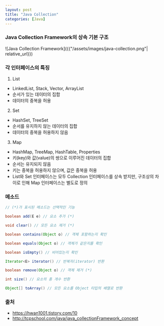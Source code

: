 ```yaml
---
layout: post
title: "Java Collection"
categories: [Java]
---
```


### Java Collection Framework의 상속 기본 구조

![Java Collection Framework]({{"/assets/images/java-collection.png"| relative_url}})

### 각 인터페이스의 특징

1. List
- LinkedList, Stack, Vector, ArrayList
- 순서가 있는 데이터의 집합
- 데이터의 중복을 허용

2. Set
- HashSet, TreeSet
- 순서를 유지하지 않는 데이터의 집합
- 데이터의 중복을 허용하지 않음

3. Map
- HashMap, TreeMap, HashTable, Properties
- 키(key)와 값(value)의 쌍으로 이루어진 데이터의 집합
- 순서는 유지되지 않음
- 키는 중복을 허용하지 않으며, 값은 중복을 허용
- List와 Set 인터페이스는 모두 Collection 인터페이스를 상속 받지만, 구조상의 차이로 인해 Map 인터페이스는 별도로 정의

### 메소드

```java
// (*)가 표시된 메소드는 선택적인 기능

boolean add(E e) // 요소 추가 (*)

void clear() // 모든 요소 제거 (*)

boolean contains(Object o) // 객체 포함하는지 확인

boolean equals(Object o) // 객체가 같은지를 확인

boolean isEmpty() // 비어있는지 확인

Iterator<E> iterator() // 반복자(iterator) 반환

boolean remove(Object o) // 객체 제거 (*)

int size() // 요소의 총 개수 반환

Object[] toArray() // 모든 요소를 Object 타입의 배열로 반환
```

### 출처
- <https://hwan1001.tistory.com/10>
- <http://tcpschool.com/java/java_collectionFramework_concept>
